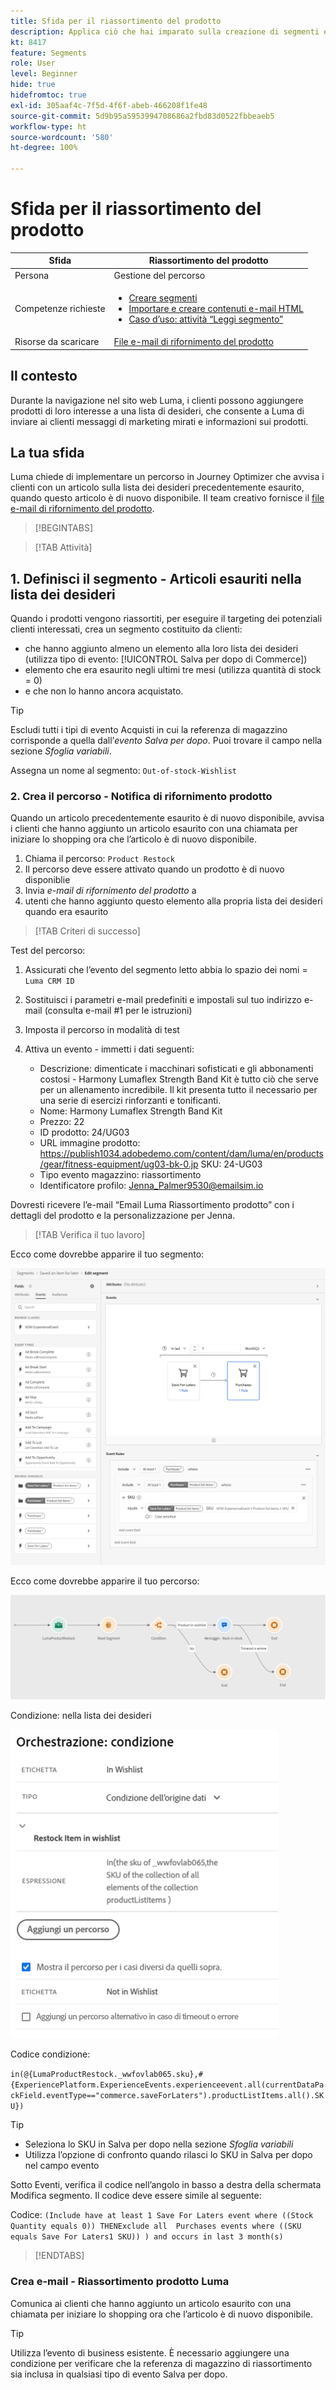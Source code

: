 ```yaml
---
title: Sfida per il riassortimento del prodotto
description: Applica ciò che hai imparato sulla creazione di segmenti e verifica le tue abilità.
kt: 8417
feature: Segments
role: User
level: Beginner
hide: true
hidefromtoc: true
exl-id: 305aaf4c-7f5d-4f6f-abeb-466208f1fe48
source-git-commit: 5d9b95a5953994708686a2fbd83d0522fbbeaeb5
workflow-type: ht
source-wordcount: '580'
ht-degree: 100%

---
```


# Sfida per il riassortimento del prodotto

| Sfida | Riassortimento del prodotto |
|---|---|
| Persona | Gestione del percorso |
| Competenze richieste | <ul><li>[Creare segmenti](https://experienceleague.adobe.com/docs/journey-optimizer-learn/tutorials/profiles-segments-subscriptions/create-segments.html?lang=it)</li><li> [Importare e creare contenuti e-mail HTML](https://experienceleague.adobe.com/docs/journey-optimizer-learn/tutorials/email-channel/import-and-author-html-email-content.html?lang=it)</li><li>[Caso d’uso: attività “Leggi segmento”](https://experienceleague.adobe.com/docs/journey-optimizer-learn/tutorials/create-journeys/use-case-read-segment.html?lang=it)</li> |
| Risorse da scaricare | [File e-mail di rifornimento del prodotto](/help/challenges/assets/email-assets/ProductRestockEmail.html.zip) |

## Il contesto

Durante la navigazione nel sito web Luma, i clienti possono aggiungere prodotti di loro interesse a una lista di desideri, che consente a Luma di inviare ai clienti messaggi di marketing mirati e informazioni sui prodotti.

## La tua sfida

Luma chiede di implementare un percorso in Journey Optimizer che avvisa i clienti con un articolo sulla lista dei desideri precedentemente esaurito, quando questo articolo è di nuovo disponibile. Il team creativo fornisce il [file e-mail di rifornimento del prodotto](/help/challenges/assets/email-assets/ProductRestockEmail.html.zip).

>[!BEGINTABS]

>[!TAB Attività]

## 1. Definisci il segmento - Articoli esauriti nella lista dei desideri

Quando i prodotti vengono riassortiti, per eseguire il targeting dei potenziali clienti interessati, crea un segmento costituito da clienti:

* che hanno aggiunto almeno un elemento alla loro lista dei desideri (utilizza tipo di evento: [!UICONTROL Salva per dopo di Commerce])
* elemento che era esaurito negli ultimi tre mesi (utilizza quantità di stock = 0)
* e che non lo hanno ancora acquistato.

>[!TIP]
>Escludi tutti i tipi di evento Acquisti in cui la referenza di magazzino corrisponde a quella dall’*evento Salva per dopo*. Puoi trovare il campo nella sezione *Sfoglia variabili*.

Assegna un nome al segmento: `Out-of-stock-Wishlist`


### 2. Crea il percorso - Notifica di rifornimento prodotto

Quando un articolo precedentemente esaurito è di nuovo disponibile, avvisa i clienti che hanno aggiunto un articolo esaurito con una chiamata per iniziare lo shopping ora che l’articolo è di nuovo disponibile.

1. Chiama il percorso: `Product Restock`
2. Il percorso deve essere attivato quando un prodotto è di nuovo disponiblie
3. Invia *e-mail di rifornimento del prodotto* a
4. utenti che hanno aggiunto questo elemento alla propria lista dei desideri quando era esaurito

>[!TAB Criteri di successo]

Test del percorso:

1. Assicurati che l’evento del segmento letto abbia lo spazio dei nomi = `Luma CRM ID`
1. Sostituisci i parametri e-mail predefiniti e impostali sul tuo indirizzo e-mail (consulta e-mail #1 per le istruzioni)
1. Imposta il percorso in modalità di test
1. Attiva un evento - immetti i dati seguenti:

   * Descrizione: dimenticate i macchinari sofisticati e gli abbonamenti costosi - Harmony Lumaflex Strength Band Kit è tutto ciò che serve per un allenamento incredibile. Il kit presenta tutto il necessario per una serie di esercizi rinforzanti e tonificanti.
   * Nome: Harmony Lumaflex Strength Band Kit
   * Prezzo: 22
   * ID prodotto: 24/UG03
   * URL immagine prodotto: https://publish1034.adobedemo.com/content/dam/luma/en/products/gear/fitness-equipment/ug03-bk-0.jp SKU: 24-UG03
   * Tipo evento magazzino: riassortimento
   * Identificatore profilo: Jenna_Palmer9530@emailsim.io

Dovresti ricevere l’e-mail “Email Luma Riassortimento prodotto” con i dettagli del prodotto e la personalizzazione per Jenna.

>[!TAB Verifica il tuo lavoro]

Ecco come dovrebbe apparire il tuo segmento:

![Segmento - Articoli esauriti sulla lista dei desideri](/help/challenges/assets/C1-S2.png)


Ecco come dovrebbe apparire il tuo percorso:

![Percorso di riassortimento del prodotto](/help/challenges/assets/c3-j3-journey.png)

Condizione: nella lista dei desideri

![Condizione - nella lista dei desideri](/help/challenges/assets/c3-j3-condition.png)

Codice condizione:

```in(@{LumaProductRestock._wwfovlab065.sku},#{ExperiencePlatform.ExperienceEvents.experienceevent.all(currentDataPackField.eventType=="commerce.saveForLaters").productListItems.all().SKU})```


>[!TIP]
> * Seleziona lo SKU in Salva per dopo nella sezione *Sfoglia variabili*
> * Utilizza l’opzione di confronto quando rilasci lo SKU in Salva per dopo nel campo evento


Sotto Eventi, verifica il codice nell’angolo in basso a destra della schermata Modifica segmento. Il codice deve essere simile al seguente:

Codice:
```(Include have at least 1 Save For Laters event where ((Stock Quantity equals 0)) THENExclude all  Purchases events where ((SKU equals Save For Laters1 SKU)) ) and occurs in last 3 month(s)```

>[!ENDTABS]

### Crea e-mail - Riassortimento prodotto Luma

Comunica ai clienti che hanno aggiunto un articolo esaurito con una chiamata per iniziare lo shopping ora che l’articolo è di nuovo disponibile.



>[!TIP]
>
> Utilizza l’evento di business esistente. È necessario aggiungere una condizione per verificare che la referenza di magazzino di riassortimento sia inclusa in qualsiasi tipo di evento Salva per dopo.




